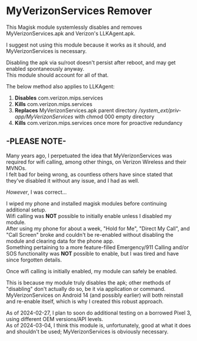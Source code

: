 # MyVerizonServices Remover
This Magisk module systemlessly disables and removes MyVerizonServices.apk and Verizon's LLKAgent.apk.  

I suggest not using this module because it works as it should, and MyVerizonServices is necessary.

Disabling the apk via su/root doesn't persist after reboot, and may get enabled spontaneously anyway.  
This module should account for all of that.  

The below method also applies to LLKAgent:
 1. **Disables** com.verizon.mips.services
 2. **Kills** com.verizon.mips.services
 3. **Replaces** MyVerizonServices.apk parent directory */system_ext/priv-app/MyVerizonServices* with chmod 000 empty directory
 4. **Kills** com.verizon.mips.services once more for proactive redundancy

## -PLEASE NOTE-
Many years ago, I perpetuated the idea that MyVerizonServices was required for wifi calling, among other things, on Verizon Wireless and their MVNOs.  
I felt bad for being wrong, as countless others have since stated that they've disabled it without any issue, and I had as well.

_However_, I was correct...

I wiped my phone and installed magisk modules before continuing additional setup.  
Wifi calling was **NOT** possible to initially enable unless I disabled my module.  
After using my phone for about a week, "Hold for Me", "Direct My Call", and "Call Screen" broke and couldn't be re-enabled without disabling the module and clearing data for the phone app.  
Something pertaining to a more feature-filled Emergency/911 Calling and/or SOS functionality was **NOT** possible to enable, but I was tired and have since forgotten details.  

Once wifi calling is initially enabled, my module can safely be enabled.

This is because my module truly disables the apk; other methods of "disabling" don't actually do so, be it via application or command.  
MyVerizonServices on Android 14 (and possibly earlier) will both reinstall and re-enable itself, which is why I created this robust approach.  

  
As of 2024-02-27, I plan to soon do additional testing on a borrowed Pixel 3, using different OEM versions/API levels.  
As of 2024-03-04, I think this module is, unfortunately, good at what it does and shouldn't be used; MyVerizonServices is obviously necessary.

